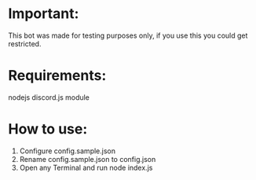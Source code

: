 # Important:
This bot was made for testing purposes only, if you use this you could get restricted.

# Requirements:
nodejs
discord.js module

# How to use:
1. Configure config.sample.json
2. Rename config.sample.json to config.json
3. Open any Terminal and run node index.js

